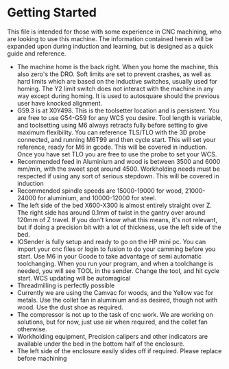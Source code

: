 # Getting Started

This file is intended for those with some experience in CNC machining, who are looking to use this machine. The information contained herein will be expanded upon during induction and learning, but is designed as a quick guide and reference.

- The machine home is the back right. When you home the machine, this also zero's the DRO. Soft limits are set to prevent crashes, as well as hard limits which are based on the inductive switches, usually used for homing. The Y2 limit switch does not interact with the machine in any way except during homing. It is used to autosquare should the previous user have knocked alignment. 
- G59.3 is at X0Y498. This is the toolsetter location and is persistent. You are free to use G54-G59 for any WCS you desire. Tool length is variable, and toolsetting using M6 always retracts fully before setting to give maximum flexibility. You can reference TLS/TLO with the 3D probe connected, and running M6T99 and then cycle start. This will set your reference, ready for M6 in gcode. This will be covered in induction. Once you have set TLO you are free to use the probe to set your WCS.
- Recommended feed in Aluminium and wood is between 3500 and 6000 mm/min, with the sweet spot around 4500. Workholding needs must be respected if using any sort of serious stepdown. This will be covered in induction
- Recommended spindle speeds are 15000-19000 for wood, 21000-24000 for aluminium, and 10000-12000 for steel.
- The left side of the bed X600-X300 is almost entirely straight over Z. The right side has around 0.1mm of twist in the gantry over around 120mm of Z travel. If you don't know what this means, it's not relevant, but if doing a precision bit with a lot of  thickness, use the left side of the bed. 
- IOSender is fully setup and ready to go on the HP mini pc. You can import your cnc files or login to fusion to do your camming before you start. Use M6 in your Gcode to take advantage of semi automatic toolchanging. When you run your program, and when a toolchange is needed, you will see TOOL in the sender. Change the tool, and hit cycle start. WCS updating will be automagical
- Threadmilling is perfectly possible 
- Currently we are using the Camvac for woods, and the Yellow vac for metals. Use the collet fan in aluminium and as desired, though not with wood. Use the dust shoe as required. 
- The compressor is not up to the task of cnc work. We are working on solutions, but for now, just use air when required, and the collet fan otherwise. 
-  Workholding equipment, Precision calipers and other indicators are available under the bed in the bottom half of the enclosure. 
- The left side of the enclosure easily slides off if required. Please replace before machining
